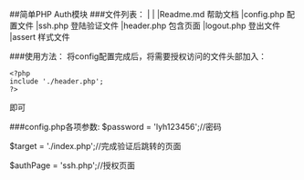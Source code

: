 ##简单PHP Auth模块
###文件列表：
|
|
|Readme.md 帮助文档
|config.php 配置文件
|ssh.php 登陆验证文件
|header.php 包含页面
|logout.php 登出文件
|assert 样式文件




###使用方法：
将config配置完成后，将需要授权访问的文件头部加入：
	
	<?php
	include './header.php';
	?>
	
即可

###config.php各项参数:
$password = 'lyh123456';//密码

$target = './index.php';//完成验证后跳转的页面

$authPage = 'ssh.php';//授权页面
